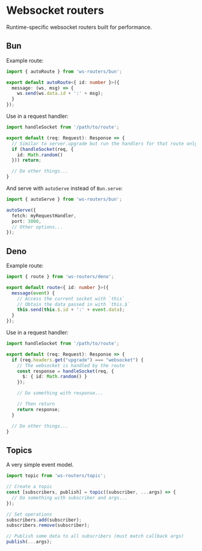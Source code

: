 # Websocket routers
Runtime-specific websocket routers built for performance.

## Bun
Example route:
```ts
import { autoRoute } from 'ws-routers/bun';

export default autoRoute<{ id: number }>({
  message: (ws, msg) => {
    ws.send(ws.data.id + ':' + msg);
  }
});
```

Use in a request handler:
```ts
import handleSocket from '/path/to/route';

export default (req: Request): Response => {
  // Similar to server.upgrade but run the handlers for that route only
  if (handleSocket(req, {
    id: Math.random()
  })) return;

  // Do other things...
}
```

And serve with `autoServe` instead of `Bun.serve`:
```ts
import { autoServe } from 'ws-routers/bun';

autoServe({
  fetch: myRequestHandler,
  port: 3000,
  // Other options...
});
```

## Deno
Example route:
```ts
import { route } from 'ws-routers/deno';

export default route<{ id: number }>({
  message(event) {
    // Access the current socket with `this`
    // Obtain the data passed in with `this.$`
    this.send(this.$.id + ':' + event.data);
  }
});
```

Use in a request handler:
```ts
import handleSocket from '/path/to/route';

export default (req: Request): Response => {
  if (req.headers.get("upgrade") === "websocket") {
    // The websocket is handled by the route
    const response = handleSocket(req, {
      $: { id: Math.random() }
    });

    // Do something with response...

    // Then return
    return response;
  }

  // Do other things...
}
```

## Topics
A very simple event model.
```ts
import topic from 'ws-routers/topic';

// Create a topic
const [subscribers, publish] = topic((subscriber, ...args) => {
  // Do something with subscriber and args...
});

// Set operations
subscribers.add(subscriber);
subscribers.remove(subscriber);

// Publish some data to all subscribers (must match callback args)
publish(...args);
```
